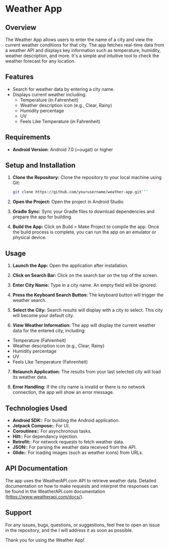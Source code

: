 # Weather App

## Overview
The Weather App allows users to enter the name of a city and view the current weather conditions for that city. The app fetches real-time data from a weather API and displays key information such as temperature, humidity, weather description, and more. It's a simple and intuitive tool to check the weather forecast for any location.

## Features
- Search for weather data by entering a city name.
- Displays current weather including:
  - Temperature (in Fahrenheit)
  - Weather description icon (e.g., Clear, Rainy)
  - Humidity percentage
  - UV
  - Feels Like Temperature (in Fahrenheit)
    
## Requirements
- **Android Version**: Android 7.0 (=ougat) or higher

## Setup and Installation

1. **Clone the Repository:**
   Clone the repository to your local machine using Git:

   ```bash
   git clone https://github.com/yourusername/weather-app.git```
   
2. **Open the Project:** Open the project in Android Studio

3. **Gradle Sync:** Sync your Gradle files to download dependencies and prepare the app for building.

4. **Build the App:** Click on Build > Make Project to compile the app. Once the build process is complete, you can run the app on an emulator or physical device.

## Usage

1. **Launch the App:** Open the application after installation.

2. **Click on Search Bar:** Click on the search bar on the top of the screen.

3. **Enter City Name:** Type in a city name. An empty field will be ignored.

4. **Press the Keyboard Search Button:** The keyboard button will trigger the weather search.

5. **Select the City:** Search results will display with a city to select. This city will become your default city.

6. **View Weather Information:** The app will display the current weather data for the entered city, including:
  - Temperature (Fahrenheit)
  - Weather description icon (e.g., Clear, Rainy)
  - Humidity percentage
  - UV
  - Feels Like Temperature (Fahrenheit)

7. **Relaunch Application:** The results from your last selected city will load its weather data.

8. **Error Handling:** If the city name is invalid or there is no network connection, the app will show an error message.

## Technologies Used

  - **Android SDK:**: For building the Android application.
  - **Jetpack Compose:**: For UI.
  - **Coroutines:**: For asynchronous tasks.
  - **Hilt:**: For dependancy injection.
  - **Retrofit:**: For network requests to fetch weather data.
  - **JSON:**: For parsing the weather data received from the API.
  - **Glide:**: For loading images (such as weather icons) from URLs.

## API Documentation
The app uses the WeatherAPI.com API to retrieve weather data. Detailed documentation on how to make requests and interpret the responses can be found in the WeatherAPI.com documentation (https://www.weatherapi.com/docs/).

## Support
For any issues, bugs, questions, or suggestions, feel free to open an issue in the repository, and the I will address it as soon as possible.

Thank you for using the Weather App!
